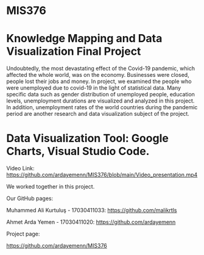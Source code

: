# MIS376
# Knowledge Mapping and Data Visualization Final Project
  
  Undoubtedly, the most devastating effect of the Covid-19 pandemic, which affected the whole world, was on the economy. Businesses were closed, people lost their jobs and money. In project, we examined the people who were unemployed due to covid-19 in the light of statistical data. Many specific data such as gender distribution of unemployed people, education levels, unemployment durations are visualized and analyzed in this project. In addition, unemployment rates of the world countries during the pandemic period are another research and data visualization subject of the project.


# Data Visualization Tool: Google Charts, Visual Studio Code.


Video Link: https://github.com/ardayemenn/MIS376/blob/main/Video_presentation.mp4

We worked together in this project.

Our GitHub pages:

Muhammed Ali Kurtuluş - 17030411033: https://github.com/malikrtls

Ahmet Arda Yemen - 17030411020: https://github.com/ardayemenn

Project page:

https://github.com/ardayemenn/MIS376
